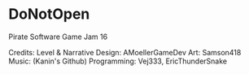 # DoNotOpen
Pirate Software Game Jam 16

Credits:
Level & Narrative Design: AMoellerGameDev
Art: Samson418
Music: (Kanin's Github)
Programming: Vej333, EricThunderSnake
